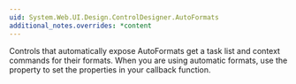 ```yaml
---
uid: System.Web.UI.Design.ControlDesigner.AutoFormats
additional_notes.overrides: *content
---
```


<p>Controls that automatically expose AutoFormats get a task list and context commands for their formats. When you are using automatic formats, use the <xref href="System.Web.UI.Design.ControlDesigner.ViewControl"></xref> property to set the properties in your callback function.</p>



